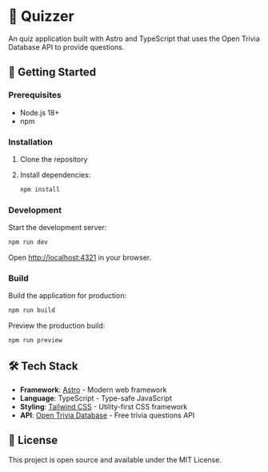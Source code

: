 # 🧠 Quizzer

An quiz application built with Astro and TypeScript that uses the Open Trivia Database API to provide questions.

## 🚀 Getting Started

### Prerequisites

- Node.js 18+
- npm

### Installation

1. Clone the repository
2. Install dependencies:

   ```bash
   npm install
   ```

### Development

Start the development server:

```bash
npm run dev
```

Open [http://localhost:4321](http://localhost:4321) in your browser.

### Build

Build the application for production:

```bash
npm run build
```

Preview the production build:

```bash
npm run preview
```

## 🛠️ Tech Stack

- **Framework**: [Astro](https://astro.build/) - Modern web framework
- **Language**: TypeScript - Type-safe JavaScript
- **Styling**: [Tailwind CSS](https://tailwindcss.com/) - Utility-first CSS framework
- **API**: [Open Trivia Database](https://opentdb.com/) - Free trivia questions API

## 📄 License

This project is open source and available under the MIT License.
